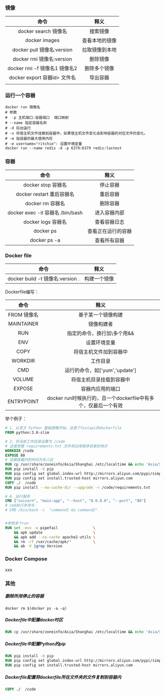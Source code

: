 ### 镜像

|             命令              |      释义      |
| :---------------------------: | :------------: |
|     docker search 镜像名      |    搜索镜像    |
|         docker images         | 查看本地的镜像 |
|  docker pull 镜像名:version   | 拉取镜像到本地 |
|   docker rmi 镜像名:version   |    删除镜像    |
| docker rmi -f 镜像名1 镜像名2 |  删除多个镜像  |
| docker export 容器id> 文件名  |    导出容器    |
|                               |                |

### 运行一个容器

```
docker run 镜像名
# 参数 
#  -p 主机端口:容器端口  端口映射
# --name 指定容器名称 
# -d 后台运行
# -v 将宿主机文件挂载到容器中，如果宿主机文件变化会影响容器的对应文件的变化。
# -m 指容器的最大使用内存
# -e username="ritchie": 设置环境变量
docker run --name redis -d -p 6379:6379 redis:lastest 
```

### 容器

|               命令                |        释义        |
| :-------------------------------: | :----------------: |
|        docker stop 容器名         |      停止容器      |
|     docker restart 重启容器名     |      重启容器      |
|         docker rm 容器名          |      删除容器      |
| docker exec -it 容器名  /bin/bash |    进入容器内部    |
|        docker logs 容器名         |    查看容器日志    |
|             docker ps             | 查看正在运行的容器 |
|           docker ps -a            |    查看所有容器    |

### Docker file

|               命令               |     释义     |
| :------------------------------: | :----------: |
| docker build -t 镜像名:version . | 构建一个镜像 |

Dockerfile编写：

|    命令     |                             释义                             |
| :---------: | :----------------------------------------------------------: |
| FROM 镜像名 |                      基于某一个镜像构建                      |
| MAINTAINER  |                          镜像构建者                          |
|     RUN     |                 指定的命令，换行加\多个用&&                  |
|     ENV     |                         设置环境变量                         |
|    COPY     |                    将宿主机文件加到容器中                    |
|   WORKDIR   |                           工作目录                           |
|     CMD     |                运行的命令，如['yum','update']                |
|   VOLUME    |                   将宿主机目录挂载到容器中                   |
|   EXPOSE    |                       容器内应用的端口                       |
| ENTRYPOINT  | docker run时候执行的，且一个dockerfile中有多个，仅最后一个有效 |

举个例子：

```dockerfile
# 1、从官方 Python 基础镜像开始，这是个fastapi的dockerfile
FROM python:3.8-slim

# 2、将当前工作目录设置为 /code
# 这是放置 requirements.txt 文件和应用程序目录的地方
WORKDIR /code
EXPOSE 80
# 设置容器内的时间为东八区
RUN cp /usr/share/zoneinfo/Asia/Shanghai /etc/localtime && echo 'Asia/Shanghai'>/etc/timezone
RUN pip install -U pip
RUN pip config set global.index-url http://mirrors.aliyun.com/pypi/simple
RUN pip config set install.trusted-host mirrors.aliyun.com
COPY ./  /code
RUN pip install --no-cache-dir --upgrade -r /code/requirements.txt

# 6、运行服务
CMD ["uvicorn", "main:app", "--host", "0.0.0.0", "--port", "80"]
# cmd执行多命令
# CMD /bin/bash -c  "command1 && command2"


#举例多个run
RUN set -evx -o pipefail                \
    && apk update                       \
    && apk add --no-cache apache2-utils \
    && rm -rf /var/cache/apk/*          \
    && ab -V |grep Version
```

### Docker Compose

xxx

### 其他

##### 删除所用停止的容器

```shell
docker rm $(docker ps -a -q)

```

##### Dockerfile中配置docker时区

```dockerfile
RUN cp /usr/share/zoneinfo/Asia/Shanghai /etc/localtime && echo 'Asia/Shanghai'>/etc/timezone
```

##### Dockerfile中配置Python的pip

```dockerfile
RUN pip install -U pip
RUN pip config set global.index-url http://mirrors.aliyun.com/pypi/simple
RUN pip config set install.trusted-host mirrors.aliyun.com
```

##### Dockerfile配置将dockerfile所在文件夹的文件复制到容器内

```dockerfile
COPY ./  /code
```
